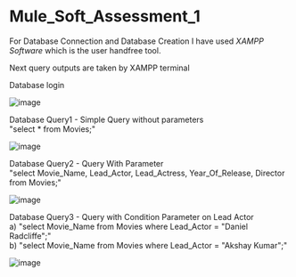 # Mule_Soft_Assessment_1

For Database Connection and Database Creation I have used *XAMPP Software* which is the user handfree tool.

Next query outputs are taken by XAMPP terminal

Database login

![image](https://user-images.githubusercontent.com/83687368/166950450-1193a552-c8c4-4fab-b53d-2b5a2f07cd58.png)


Database Query1 - Simple Query without parameters <br />
"select * from Movies;"

![image](https://user-images.githubusercontent.com/83687368/166950834-304c574e-a4a8-405f-87d1-7142268ee6a9.png)


Database Query2 - Query With Parameter <br />
"select Movie_Name, Lead_Actor, Lead_Actress, Year_Of_Release, Director from Movies;"

![image](https://user-images.githubusercontent.com/83687368/166951305-b59a6c74-eea6-4818-b396-c9eb095fa527.png)

Database Query3 - Query with Condition Parameter on Lead Actor <br />
a) "select Movie_Name from Movies where Lead_Actor = "Daniel Radcliffe";" <br />
b) "select Movie_Name from Movies where Lead_Actor = "Akshay Kumar";"

![image](https://user-images.githubusercontent.com/83687368/166952108-1ffa519c-be13-49e1-90e5-60f88ef0afb3.png)
